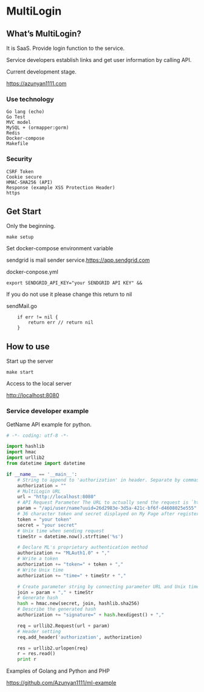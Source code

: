 # MultiLogin
## What’s MultiLogin?
It is SaaS.
Provide login function to the service.

Service developers establish links and get user information by calling API.

Current development stage.

<a href="https://azunyan1111.com">https://azunyan1111.com</a>

### Use technology 
```
Go lang (echo)
Go Test
MVC model
MySQL + (ormapper:gorm)
Redis
Docker-compose
Makefile
```

### Security

```
CSRF Token
Cookie secure
HMAC-SHA256 (API)
Response (example XSS Protection Header)
https
```

## Get Start
Only the beginning.
```
make setup
```
Set docker-compose environment variable

sendgrid is mail sender service.<a href="https://app.sendgrid.com">https://app.sendgrid.com</a>

docker-conpose.yml 
```
export SENDGRID_API_KEY="your SENDGRID API KEY" &&
```
If you do not use it please change this return to nil

sendMail.go
```
	if err != nil {
		return err // return nil
	}
```
## How to use
Start up the server
```
make start
```
Access to the local server

<a href="http://localhost:8080">http://localhost:8080</a>

### Service developer example
GetName API example for python.

```main.py
# -*- coding: utf-8 -*-

import hashlib
import hmac
import urllib2
from datetime import datetime

if __name__ == '__main__':
    # String to append to 'authorization' in header. Separate by commas when it becomes different information
    authorization = ""
    # MultiLogin URL
    url = "http://localhost:8080"
    # API Request Parameter The URL to actually send the request is `http:#localhost:8040/api/user/name?uuid=26d2983e-3d5a-421c-bf6f-d4608025e555`
    param = "/api/user/name?uuid=26d2983e-3d5a-421c-bf6f-d4608025e555"
    # 36 character token and secret displayed on My Page after registering service
    token = "your token"
    secret = "your secret"
    # Unix time when sending request
    timeStr = datetime.now().strftime('%s')

    # Declare ML's proprietary authentication method
    authorization += "MLAuth1.0" + ","
    # Write a token
    authorization += "token=" + token + ","
    # Write Unix time
    authorization += "time=" + timeStr + ","

    # Create parameter string by connecting parameter URL and Unix time with a comma
    join = param + "," + timeStr
    # Generate hash
    hash = hmac.new(secret, join, hashlib.sha256)
    # Describe the generated hash
    authorization += "signature=" + hash.hexdigest() + ","

    req = urllib2.Request(url + param)
    # Header setting
    req.add_header('authorization', authorization)

    res = urllib2.urlopen(req)
    r = res.read()
    print r
```

Examples of Golang and Python and PHP

<a href="https://github.com/Azunyan1111/ml-example">https://github.com/Azunyan1111/ml-example</a>